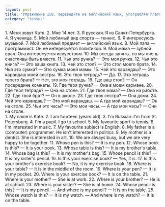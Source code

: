 ```yaml
---
layout: post
title: "Упражнение 158. Переведите на английский язык, употребляя глагол to be в Present Simple."
category: "tenses"
---
```

<section class="question">
1. Меня зовут Катя. 2. Мне 14 лет. 3. Я русская. Я из Санкт-Петербурга. 4. Я ученица. 5. Мой любимый вид спорта — теннис. 6. Я интересуюсь музыкой. 7. Мой любимый предмет — английский язык. 8. Мой папа — программист. Он не интересуется политикой. 9. Моя мама — зубной врач. Она интересуется искусством. 10. Мы всегда заняты, но мы очень счастливы быть вместе. 11. Чья это ручка? — Это моя ручка. 12. Чья это книга? — Это ваша книга. 13. Чей это стол? — Это стол моего брата. 14. Чья это сумка? — Это сумка моей мамы. 15. Чей это карандаш? — Это карандаш моей сестры. 16. Это твоя тетрадь? — Да. 17. Это тетрадь твоего брата? — Нет, это моя тетрадь. 18. Где ваш стол? — Он посередине комнаты. 19. Где твоя ручка? — Она в моем кармане. 20. Где твоя тетрадь? — Она на столе. 21. Где твоя мама? — Она на работе. 22. Где твой брат? — Он в школе. 23. Где твоя сестра? — Она дома. 24. Чей это карандаш? — Это мой карандаш. — А где мой карандаш? — Он на столе. 25. Чьи это часы? — Это мои часы. — А где мои часы? — Они на столе.
</section>

<section class="answer">
1. My name is Kate.  
2. I am fourteen (years old).  
3. I'm Russian. I'm from St. Petersburg.  
4. I'm a pupil. I go to school. 
5. My favourite sport is tennis.  
6. I'm interested in music.  
7. My favourite subject is English.  
8. My father is a (computer) programmer. He isn't interested in politics.  
9. My mother is a dentist. She is interested in art.  
10. We are always busy, but we are very happy to be together.  
11. Whose pen is this? — It is my pen.  
12. Whose book is this? — It is your book.  
13. Whose table is this? — It is my brother's table.  
14. Whose bag is this? — It is my mother's bag.  
15. Whose pencil is this? — It is my sister's pencil.  
16. Is this your exercise book? — Yes, it is.  
17. Is this your brother's exercise book? — No, it is my exercise book.  
18. Where is your table? — It is in the middle of the room.  
19. Where is your pen? — It is in my pocket.  
20. Where is your exercise book? — It is on the table.  
21. Where is your mother? — She is at work.  
22. Where is your brother? — He is at school.  
23. Where is your sister? — She is at home.  
24. Whose pencil is this? — It is my pencil. — And where is my pencil? — It is on the table.  
25. Whose watch is this? — It is my watch. — And where is my watch? — It is on the table.
</section>